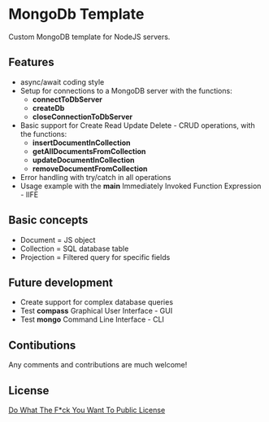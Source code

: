 # MongoDb Template

Custom MongoDB template for NodeJS servers.

## Features

- async/await coding style
- Setup for connections to a MongoDB server with the functions:
  - **connectToDbServer**
  - **createDb**
  - **closeConnectionToDbServer**
- Basic support for Create Read Update Delete - CRUD operations, with the functions:
  - **insertDocumentInCollection**
  - **getAllDocumentsFromCollection**
  - **updateDocumentInCollection**
  - **removeDocumentFromCollection**
- Error handling with try/catch in all operations
- Usage example with the **main** Immediately Invoked Function Expression - IIFE

## Basic concepts

- Document = JS object
- Collection = SQL database table
- Projection = Filtered query for specific fields

## Future development

- Create support for complex database queries
- Test **compass** Graphical User Interface - GUI
- Test **mongo** Command Line Interface - CLI

## Contibutions

Any comments and contributions are much welcome!

## License

[Do What The F*ck You Want To Public License](https://github.com/sindelio/mongodb-template/blob/master/LICENSE)
